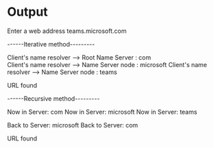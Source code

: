 # Output

Enter a web address
teams.microsoft.com

------Iterative method---------

Client's name resolver --> Root Name Server :   com      
Client's name resolver --> Name Server node :   microsoft
Client's name resolver --> Name Server node :   teams    

URL found


------Recursive method---------

Now in Server:  com
Now in Server:  microsoft
Now in Server:  teams

Back to Server: microsoft
Back to Server: com

URL found